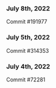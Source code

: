 ### July 8th, 2022

Commit #191977

### July 5th, 2022

Commit #314353


### July 4th, 2022

Commit #72281
